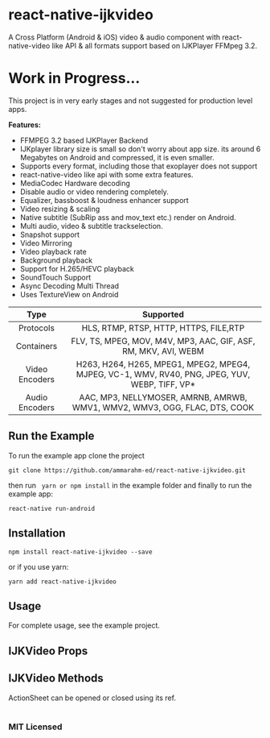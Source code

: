 

# react-native-ijkvideo
A Cross Platform (Android & iOS) video & audio component with react-native-video like API & all formats support based on IJKPlayer FFMpeg 3.2.

# Work in Progress... 
This project is in very early stages and not suggested for production level apps.

**Features:**

 - FFMPEG 3.2 based IJKPlayer Backend
 - IJKplayer library size is small so don't worry about app size. its around 6 Megabytes on Android and compressed, it is even smaller.
 - Supports every format, including those that exoplayer does not support
 - react-native-video like api with some extra features.
 - MediaCodec Hardware decoding
 - Disable audio or video rendering completely.
 - Equalizer, bassboost & loudness enhancer support
 - Video resizing & scaling
 - Native subtitle (SubRip ass and mov_text etc.) render on Android.
 - Multi audio, video & subtitle trackselection. 
 - Snapshot support
 - Video Mirroring
 - Video playback rate
 - Background playback
 - Support for H.265/HEVC playback
 - SoundTouch Support
 - Async Decoding Multi Thread
 - Uses TextureView on Android


|      Type   |  Supported   |
|:----------:|:---------------------:|
|   Protocols    |     HLS, RTMP, RTSP, HTTP, HTTPS, FILE,RTP |
|   Containers |   FLV, TS, MPEG, MOV, M4V, MP3, AAC, GIF, ASF, RM, MKV, AVI, WEBM |
| Video Encoders |  H263, H264, H265, MPEG1, MPEG2, MPEG4, MJPEG, VC-1, WMV, RV40, PNG, JPEG, YUV, WEBP, TIFF, VP* |
| Audio Encoders |  AAC, MP3, NELLYMOSER, AMRNB, AMRWB, WMV1, WMV2, WMV3, OGG, FLAC, DTS, COOK |

## Run the Example
To run the example app clone the project

    git clone https://github.com/ammarahm-ed/react-native-ijkvideo.git

      

   then run ` yarn or npm install` in the example folder and finally to run the example app:
       
   
    react-native run-android

## Installation

    npm install react-native-ijkvideo --save
or if you use yarn:

    yarn add react-native-ijkvideo

## Usage
For complete usage, see the example project.

##  IJKVideo Props


## IJKVideo Methods
ActionSheet can be opened or closed using its ref.
#

### MIT Licensed

